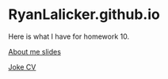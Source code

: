 # RyanLalicker.github.io


Here is what I have for homework 10.

[About me slides](Slides_In_LaTeX.Rnw)

[Joke CV](https://github.com/RyanLalicker/RyanLalicker.github.io/blob/14111b33cfb883da8ba9a2036364c838d95f5767/LaTeXTemplates_moderncv-cv-and-cover-letter_v1.3/MockCV.pdf)
